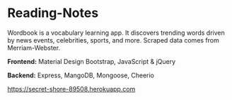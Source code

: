 # Reading-Notes

Wordbook is a vocabulary learning app. It discovers trending words driven by news events, celebrities, sports, and more. Scraped data comes from Merriam-Webster. 

**Frontend:** Material Design Bootstrap, JavaScript & jQuery

**Backend:** Express, MangoDB, Mongoose, Cheerio

https://secret-shore-89508.herokuapp.com
